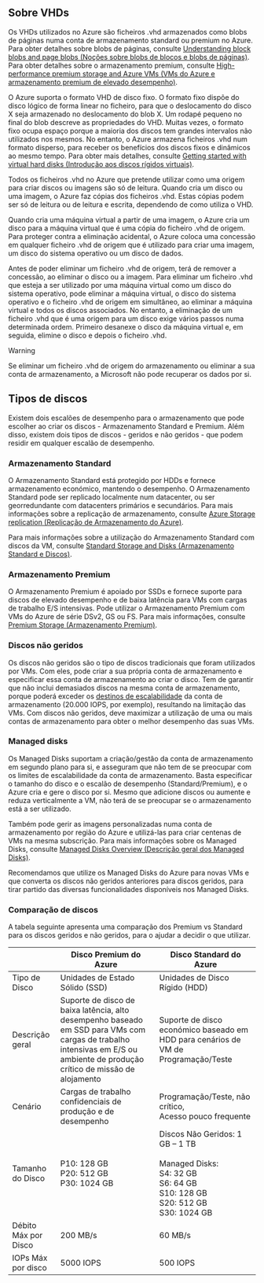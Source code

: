 
## <a name="about-vhds"></a>Sobre VHDs

Os VHDs utilizados no Azure são ficheiros .vhd armazenados como blobs de páginas numa conta de armazenamento standard ou premium no Azure. Para obter detalhes sobre blobs de páginas, consulte [Understanding block blobs and page blobs (Noções sobre blobs de blocos e blobs de páginas)](/rest/api/storageservices/Understanding-Block-Blobs--Append-Blobs--and-Page-Blobs/). Para obter detalhes sobre o armazenamento premium, consulte [High-performance premium storage and Azure VMs (VMs do Azure e armazenamento premium de elevado desempenho)](../articles/storage/storage-premium-storage.md).

O Azure suporta o formato VHD de disco fixo. O formato fixo dispõe do disco lógico de forma linear no ficheiro, para que o deslocamento do disco X seja armazenado no deslocamento do blob X. Um rodapé pequeno no final do blob descreve as propriedades do VHD. Muitas vezes, o formato fixo ocupa espaço porque a maioria dos discos tem grandes intervalos não utilizados nos mesmos. No entanto, o Azure armazena ficheiros .vhd num formato disperso, para receber os benefícios dos discos fixos e dinâmicos ao mesmo tempo. Para obter mais detalhes, consulte [Getting started with virtual hard disks (Introdução aos discos rígidos virtuais)](https://technet.microsoft.com/library/dd979539.aspx).

Todos os ficheiros .vhd no Azure que pretende utilizar como uma origem para criar discos ou imagens são só de leitura. Quando cria um disco ou uma imagem, o Azure faz cópias dos ficheiros .vhd. Estas cópias podem ser só de leitura ou de leitura e escrita, dependendo de como utiliza o VHD.

Quando cria uma máquina virtual a partir de uma imagem, o Azure cria um disco para a máquina virtual que é uma cópia do ficheiro .vhd de origem. Para proteger contra a eliminação acidental, o Azure coloca uma concessão em qualquer ficheiro .vhd de origem que é utilizado para criar uma imagem, um disco do sistema operativo ou um disco de dados.

Antes de poder eliminar um ficheiro .vhd de origem, terá de remover a concessão, ao eliminar o disco ou a imagem. Para eliminar um ficheiro .vhd que esteja a ser utilizado por uma máquina virtual como um disco do sistema operativo, pode eliminar a máquina virtual, o disco do sistema operativo e o ficheiro .vhd de origem em simultâneo, ao eliminar a máquina virtual e todos os discos associados. No entanto, a eliminação de um ficheiro .vhd que é uma origem para um disco exige vários passos numa determinada ordem. Primeiro desanexe o disco da máquina virtual e, em seguida, elimine o disco e depois o ficheiro .vhd.

> [!WARNING]
> Se eliminar um ficheiro .vhd de origem do armazenamento ou eliminar a sua conta de armazenamento, a Microsoft não pode recuperar os dados por si.
> 

## <a name="types-of-disks"></a>Tipos de discos 

Existem dois escalões de desempenho para o armazenamento que pode escolher ao criar os discos - Armazenamento Standard e Premium. Além disso, existem dois tipos de discos - geridos e não geridos - que podem residir em qualquer escalão de desempenho.  

### <a name="standard-storage"></a>Armazenamento Standard 

O Armazenamento Standard está protegido por HDDs e fornece armazenamento económico, mantendo o desempenho. O Armazenamento Standard pode ser replicado localmente num datacenter, ou ser georredundante com datacenters primários e secundários. Para mais informações sobre a replicação de armazenamento, consulte [Azure Storage replication (Replicação de Armazenamento do Azure)](../articles/storage/storage-redundancy.md). 

Para mais informações sobre a utilização do Armazenamento Standard com discos da VM, consulte [Standard Storage and Disks (Armazenamento Standard e Discos)](../articles/storage/storage-standard-storage.md).

### <a name="premium-storage"></a>Armazenamento Premium 

O Armazenamento Premium é apoiado por SSDs e fornece suporte para discos de elevado desempenho e de baixa latência para VMs com cargas de trabalho E/S intensivas. Pode utilizar o Armazenamento Premium com VMs do Azure de série DSv2, GS ou FS. Para mais informações, consulte [Premium Storage (Armazenamento Premium)](../articles/storage/storage-premium-storage.md).

### <a name="unmanaged-disks"></a>Discos não geridos

Os discos não geridos são o tipo de discos tradicionais que foram utilizados por VMs. Com eles, pode criar a sua própria conta de armazenamento e especificar essa conta de armazenamento ao criar o disco. Tem de garantir que não inclui demasiados discos na mesma conta de armazenamento, porque poderá exceder os [destinos de escalabilidade](../articles/storage/storage-scalability-targets.md) da conta de armazenamento (20.000 IOPS, por exemplo), resultando na limitação das VMs. Com discos não geridos, deve maximizar a utilização de uma ou mais contas de armazenamento para obter o melhor desempenho das suas VMs.

### <a name="managed-disks"></a>Managed disks 

Os Managed Disks suportam a criação/gestão da conta de armazenamento em segundo plano para si, e asseguram que não tem de se preocupar com os limites de escalabilidade da conta de armazenamento. Basta especificar o tamanho do disco e o escalão de desempenho (Standard/Premium), e o Azure cria e gere o disco por si. Mesmo que adicione discos ou aumente e reduza verticalmente a VM, não terá de se preocupar se o armazenamento está a ser utilizado. 

Também pode gerir as imagens personalizadas numa conta de armazenamento por região do Azure e utilizá-las para criar centenas de VMs na mesma subscrição. Para mais informações sobre os Managed Disks, consulte [Managed Disks Overview (Descrição geral dos Managed Disks)](../articles/storage/storage-managed-disks-overview.md).

Recomendamos que utilize os Managed Disks do Azure para novas VMs e que converta os discos não geridos anteriores para discos geridos, para tirar partido das diversas funcionalidades disponíveis nos Managed Disks.

### <a name="disk-comparison"></a>Comparação de discos

A tabela seguinte apresenta uma comparação dos Premium vs Standard para os discos geridos e não geridos, para o ajudar a decidir o que utilizar.

|    | Disco Premium do Azure | Disco Standard do Azure |
|--- | ------------------ | ------------------- |
| Tipo de Disco | Unidades de Estado Sólido (SSD) | Unidades de Disco Rígido (HDD)  |
| Descrição geral  | Suporte de disco de baixa latência, alto desempenho baseado em SSD para VMs com cargas de trabalho intensivas em E/S ou ambiente de produção crítico de missão de alojamento | Suporte de disco económico baseado em HDD para cenários de VM de Programação/Teste |
| Cenário  | Cargas de trabalho confidenciais de produção e de desempenho | Programação/Teste, não crítico, <br>Acesso pouco frequente |
| Tamanho do Disco | P10: 128 GB<br>P20: 512 GB<br>P30: 1024 GB | Discos Não Geridos: 1 GB – 1 TB <br><br>Managed Disks:<br> S4: 32 GB <br>S6: 64 GB <br>S10: 128 GB <br>S20: 512 GB <br>S30: 1024 GB |
| Débito Máx por Disco | 200 MB/s | 60 MB/s |
| IOPs Máx por disco | 5000 IOPS | 500 IOPS |

